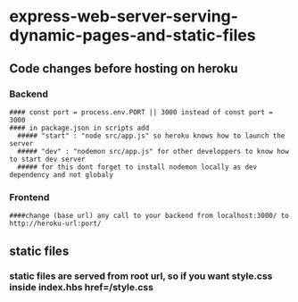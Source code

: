 # express-web-server-serving-dynamic-pages-and-static-files
## Code changes before hosting on heroku
  ### Backend
    #### const port = process.env.PORT || 3000 instead of const port = 3000
    #### in package.json in scripts add 
      ##### "start" : "node src/app.js" so heroku knows how to launch the server
      ##### "dev" : "nodemon src/app.js" for other developpers to know how to start dev server
      ##### for this dont forget to install nodemon locally as dev dependency and not globaly
  
  ### Frontend
    ####change (base url) any call to your backend from localhost:3000/ to http://heroku-url:port/
    
## static files
  ### static files are served from root url, so if you want style.css inside index.hbs href=/style.css 
